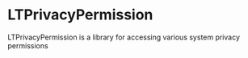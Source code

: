 # LTPrivacyPermission
LTPrivacyPermission is a library for accessing various system privacy permissions
